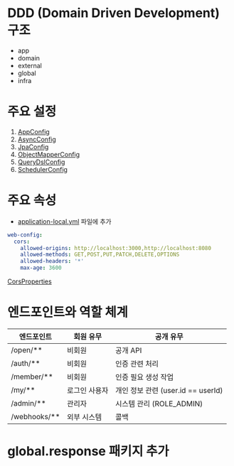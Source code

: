 # DDD (Domain Driven Development) 구조

- app
- domain
- external
- global
- infra

# 주요 설정

1. [AppConfig](/src/main/kotlin/kr/pincoin/api/global/config/AppConfig.kt)
2. [AsyncConfig](/src/main/kotlin/kr/pincoin/api/global/config/AsyncConfig.kt)
3. [JpaConfig](/src/main/kotlin/kr/pincoin/api/global/config/JpaConfig.kt)
4. [ObjectMapperConfig](/src/main/kotlin/kr/pincoin/api/global/config/ObjectMapperConfig.kt)
5. [QueryDslConfig](/src/main/kotlin/kr/pincoin/api/global/config/QueryDslConfig.kt)
6. [SchedulerConfig](/src/main/kotlin/kr/pincoin/api/global/config/SchedulerConfig.kt)

# 주요 속성

- [application-local.yml](/src/main/resources/application-local.yml) 파일에 추가

```yaml
web-config:
  cors:
    allowed-origins: http://localhost:3000,http://localhost:8080
    allowed-methods: GET,POST,PUT,PATCH,DELETE,OPTIONS
    allowed-headers: '*'
    max-age: 3600
```

[CorsProperties](/src/main/kotlin/kr/pincoin/api/global/properties/CorsProperties.kt)

# 엔드포인트와 역할 체계

| 엔드포인트        | 회원 유무   | 공개 유무                        |
|--------------|---------|------------------------------|
| /open/**     | 비회원     | 공개 API                       | 
| /auth/**     | 비회원     | 인증 관련 처리                     | 
| /member/**   | 비회원     | 인증 필요 생성 작업                  | 
| /my/**       | 로그인 사용자 | 개인 정보 관련 (user.id == userId) | 
| /admin/**    | 관리자     | 시스템 관리 (ROLE_ADMIN)          | 
| /webhooks/** | 외부 시스템  | 콜백                           | 

# global.response 패키지 추가


